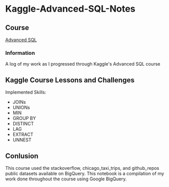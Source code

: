 # Kaggle-Advanced-SQL-Notes

## Course
[Advanced SQL](https://www.kaggle.com/learn/advanced-sql)

### Information
A log of my work as I progressed through Kaggle's Advanced SQL course

## Kaggle Course Lessons and Challenges
Implemented Skills:
* JOINs   
* UNIONs      
* MIN   
* GROUP BY   
* DISTINCT   
* LAG
* EXTRACT
* UNNEST

## Conlusion

This course used the stackoverflow, chicago_taxi_trips, and github_repos public datasets available on BigQuery. This notebook is a compilation of my work done throughout the course using Google BigQuery.
